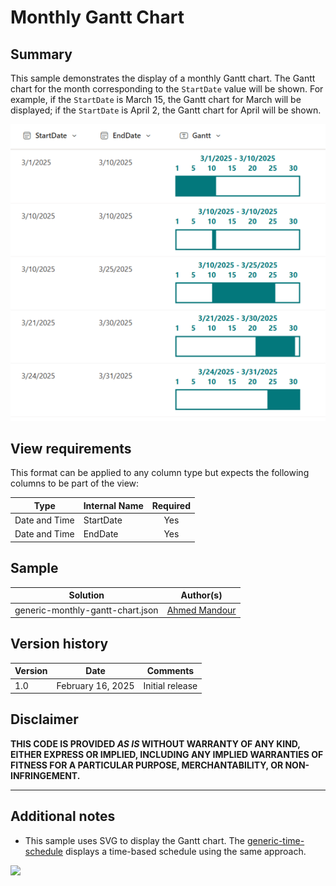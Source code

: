 # Monthly Gantt Chart

## Summary
This sample demonstrates the display of a monthly Gantt chart. The Gantt chart for the month corresponding to the `StartDate` value will be shown. For example, if the `StartDate` is March 15, the Gantt chart for March will be displayed; if the `StartDate` is April 2, the Gantt chart for April will be shown.

![screenshot of the sample](./assets/screenshot.png)

## View requirements
This format can be applied to any column type but expects the following columns to be part of the view:

|Type|Internal Name|Required|
|---|---|:---:|
|Date and Time|StartDate|Yes|
|Date and Time|EndDate|Yes|

## Sample

Solution|Author(s)
--------|---------
generic-monthly-gantt-chart.json | [Ahmed Mandour](https://github.com/AMandour)

## Version history

Version |Date              |Comments
--------|------------------|--------
1.0     |February 16, 2025 |Initial release

## Disclaimer
**THIS CODE IS PROVIDED *AS IS* WITHOUT WARRANTY OF ANY KIND, EITHER EXPRESS OR IMPLIED, INCLUDING ANY IMPLIED WARRANTIES OF FITNESS FOR A PARTICULAR PURPOSE, MERCHANTABILITY, OR NON-INFRINGEMENT.**

---

## Additional notes

- This sample uses SVG to display the Gantt chart. The [generic-time-schedule](../generic-time-schedule/) displays a time-based schedule using the same approach.

<img src="https://pnptelemetry.azurewebsites.net/list-formatting/column-samples/generic-monthly-gantt-chart" />
